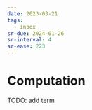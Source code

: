 ```yaml
---
date: 2023-03-21
tags:
  - inbox
sr-due: 2024-01-26
sr-interval: 4
sr-ease: 223
---
```


# Computation

TODO: add term
